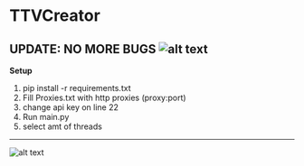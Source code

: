 # TTVCreator
## UPDATE: NO MORE BUGS ![alt text](https://media.tenor.com/images/b594026b639bbe538986c0bfc42c6e26/tenor.gif) 

**Setup**
1. pip install -r requirements.txt
2. Fill Proxies.txt with http proxies (proxy:port)
3. change api key on line 22
4. Run main.py
5. select amt of threads
---
![alt text](https://media.tenor.com/images/c78f273d8f6a182827a539302582adb6/tenor.gif)

